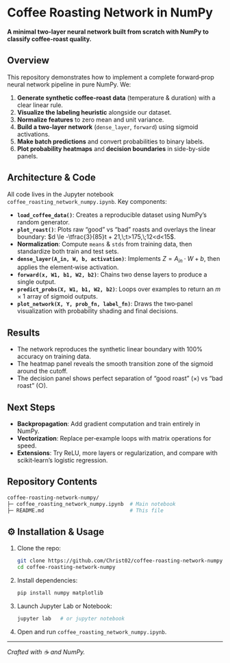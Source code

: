 # Coffee Roasting Network in NumPy

**A minimal two-layer neural network built from scratch with NumPy to classify coffee-roast quality.**

## Overview

This repository demonstrates how to implement a complete forward‑prop neural network pipeline in pure NumPy. We:

1. **Generate synthetic coffee-roast data** (temperature & duration) with a clear linear rule.
2. **Visualize the labeling heuristic** alongside our dataset.
3. **Normalize features** to zero mean and unit variance.
4. **Build a two-layer network** (`dense_layer`, `forward`) using sigmoid activations.
5. **Make batch predictions** and convert probabilities to binary labels.
6. **Plot probability heatmaps** and **decision boundaries** in side-by-side panels.

## Architecture & Code

All code lives in the Jupyter notebook `coffee_roasting_network_numpy.ipynb`. Key components:

* **`load_coffee_data()`**: Creates a reproducible dataset using NumPy’s random generator.
* **`plot_roast()`**: Plots raw “good” vs “bad” roasts and overlays the linear boundary:
  $d \le -\tfrac{3}{85}t + 21,\;t>175,\;12<d<15$.
* **Normalization**: Compute `means` & `stds` from training data, then standardize both train and test sets.
* **`dense_layer(A_in, W, b, activation)`**: Implements $Z = A_{in}\cdot W + b$, then applies the element‑wise activation.
* **`forward(x, W1, b1, W2, b2)`**: Chains two dense layers to produce a single output.
* **`predict_probs(X, W1, b1, W2, b2)`**: Loops over examples to return an $m\times1$ array of sigmoid outputs.
* **`plot_network(X, Y, prob_fn, label_fn)`**: Draws the two‑panel visualization with probability shading and final decisions.

## Results

* The network reproduces the synthetic linear boundary with 100% accuracy on training data.
* The heatmap panel reveals the smooth transition zone of the sigmoid around the cutoff.
* The decision panel shows perfect separation of “good roast” (×) vs “bad roast” (○).

## Next Steps

* **Backpropagation**: Add gradient computation and train entirely in NumPy.
* **Vectorization**: Replace per‑example loops with matrix operations for speed.
* **Extensions**: Try ReLU, more layers or regularization, and compare with scikit‑learn’s logistic regression.

## Repository Contents

```bash
coffee-roasting-network-numpy/
├─ coffee_roasting_network_numpy.ipynb  # Main notebook
├─ README.md                            # This file
```

## ⚙️ Installation & Usage

1. Clone the repo:

   ```bash
   git clone https://github.com/Christ02/coffee-roasting-network-numpy.git
   cd coffee-roasting-network-numpy
   ```
2. Install dependencies:

   ```bash
   pip install numpy matplotlib
   ```
3. Launch Jupyter Lab or Notebook:

   ```bash
   jupyter lab   # or jupyter notebook
   ```
4. Open and run `coffee_roasting_network_numpy.ipynb`.

---

*Crafted with ☕ and NumPy.*
